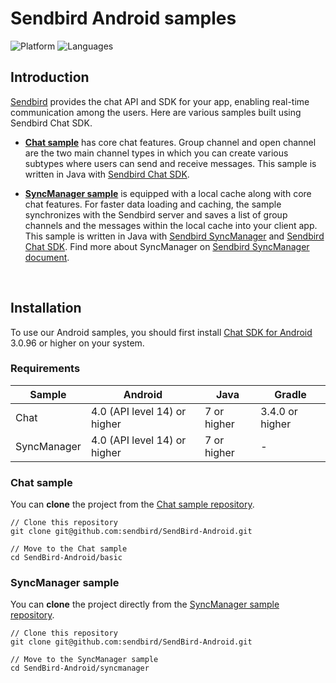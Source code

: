 # Sendbird Android samples
![Platform](https://img.shields.io/badge/platform-ANDROID-orange.svg)
![Languages](https://img.shields.io/badge/language-JAVA-orange.svg)

## Introduction

[Sendbird](https://sendbird.com) provides the chat API and SDK for your app, enabling real-time communication among the users. Here are various samples built using Sendbird Chat SDK.

- [**Chat sample**](#chat-sample) has core chat features. Group channel and open channel are the two main channel types in which you can create various subtypes where users can send and receive messages. This sample is written in Java with [Sendbird Chat SDK](https://github.com/sendbird/SendBird-SDK-Android/tree/master/com/sendbird/sdk/sendbird-android-sdk).

- [**SyncManager sample**](#syncmanager-sample) is equipped with a local cache along with core chat features. For faster data loading and caching, the sample synchronizes with the Sendbird server and saves a list of group channels and the messages within the local cache into your client app. This sample is written in Java with [Sendbird SyncManager](https://github.com/sendbird/sendbird-syncmanager-android) and [Sendbird Chat SDK](https://github.com/sendbird/SendBird-SDK-Android/tree/master/com/sendbird/sdk/sendbird-android-sdk). Find more about SyncManager on [Sendbird SyncManager document](https://sendbird.com/docs/syncmanager/v1/android/getting-started/about-syncmanager).

<br />

## Installation

To use our Android samples, you should first install [Chat SDK for Android](https://github.com/sendbird/SendBird-SDK-Android/tree/master/com/sendbird/sdk/sendbird-android-sdk) 3.0.96 or higher on your system.

### Requirements

|Sample|Android|Java|Gradle| 
|---|---|---|---|
|Chat|4.0 (API level 14) or higher|7 or higher|3.4.0 or higher |
|SyncManager|4.0 (API level 14) or higher|7 or higher|-|

### Chat sample

You can **clone** the project from the [Chat sample repository](https://github.com/sendbird/SendBird-Android). 

```
// Clone this repository
git clone git@github.com:sendbird/SendBird-Android.git  

// Move to the Chat sample
cd SendBird-Android/basic
```

### SyncManager sample

You can **clone** the project directly from the [SyncManager sample repository](https://github.com/sendbird/SendBird-Android/tree/master/syncmanager).

```
// Clone this repository
git clone git@github.com:sendbird/SendBird-Android.git

// Move to the SyncManager sample
cd SendBird-Android/syncmanager
```
